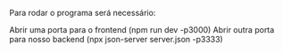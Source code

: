 Para rodar o programa será necessário:

Abrir uma porta para o frontend (npm run dev -p3000)
Abrir outra porta para nosso backend (npx json-server server.json -p3333)